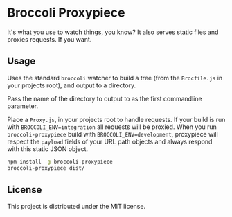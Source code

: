 # Broccoli Proxypiece

It's what you use to watch things, you know? It also serves static files
and proxies requests. If you want.

## Usage

Uses the standard `broccoli` watcher to build a tree (from the `Brocfile.js` in your projects root), and output to a directory.

Pass the name of the directory to output to as the first commandline parameter.

Place a `Proxy.js`, in your projects root to handle requests. If your build is run with `BROCCOLI_ENV=integration` all requests will be proxied. When you run `broccoli-proxypiece` build with `BROCCOLI_ENV=development`, proxypiece will respect the `payload` fields of your URL path objects and always respond with this static JSON object.


```bash
npm install -g broccoli-proxypiece
broccoli-proxypiece dist/
```

## License

This project is distributed under the MIT license.
